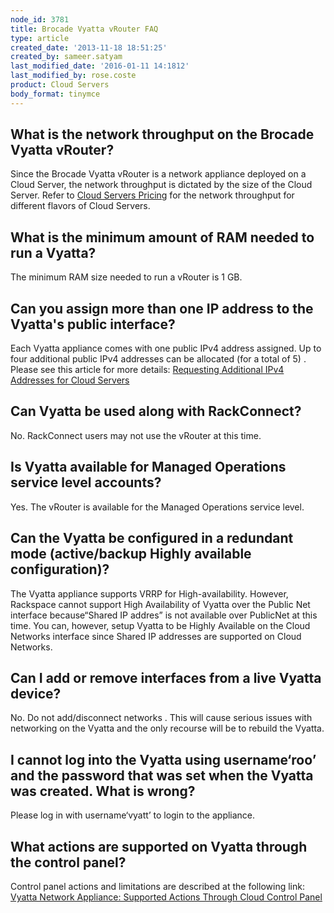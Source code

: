 ```yaml
---
node_id: 3781
title: Brocade Vyatta vRouter FAQ
type: article
created_date: '2013-11-18 18:51:25'
created_by: sameer.satyam
last_modified_date: '2016-01-11 14:1812'
last_modified_by: rose.coste
product: Cloud Servers
body_format: tinymce
---
```


What is the network throughput on the Brocade Vyatta vRouter?
-------------------------------------------------------------

Since the Brocade Vyatta vRouter is a network appliance deployed on a
Cloud Server, the network throughput is dictated by the size of the
Cloud Server. Refer to [Cloud Servers
Pricing](http://www.rackspace.com/cloud/servers/pricing/) for the
network throughput for different flavors of Cloud Servers.

What is the minimum amount of RAM needed to run a Vyatta?
---------------------------------------------------------

The minimum RAM size needed to run a vRouter is 1 GB.

Can you assign more than one IP address to the Vyatta's public interface?
-------------------------------------------------------------------------

Each Vyatta appliance comes with one public IPv4 address assigned. Up to
four additional public IPv4 addresses can be allocated (for a total of
5) . Please see this article for more details: [Requesting Additional
IPv4 Addresses for Cloud
Servers](/knowledge_center/article/requesting-additional-ipv4-addresses-for-cloud-servers)

Can Vyatta be used along with RackConnect?
------------------------------------------

No. RackConnect users may not use the vRouter at this time.

Is Vyatta available for Managed Operations service level accounts?
------------------------------------------------------------------

Yes. The vRouter is available for the Managed Operations service level.

Can the Vyatta be configured in a redundant mode (active/backup Highly available configuration)?
------------------------------------------------------------------------------------------------

The Vyatta appliance supports VRRP for High-availability. However,
Rackspace cannot support High Availability of Vyatta over the Public Net
interface because&ldquo;Shared IP addres&rdquo; is not available over PublicNet at
this time. You can, however, setup Vyatta to be Highly Available on the
Cloud Networks interface since Shared IP addresses are supported on
Cloud Networks.

Can I add or remove interfaces from a live Vyatta device?
---------------------------------------------------------

No. Do not add/disconnect networks . This will cause serious issues with
networking on the Vyatta and the only recourse will be to rebuild the
Vyatta.

I cannot log into the Vyatta using username&lsquo;roo&rsquo; and the password that was set when the Vyatta was created. What is wrong?
----------------------------------------------------------------------------------------------------------------------------

Please log in with username&lsquo;vyatt&rsquo; to login to the appliance.

What actions are supported on Vyatta through the control panel?
---------------------------------------------------------------

Control panel actions and limitations are described at the following
link: [Vyatta Network Appliance: Supported Actions Through Cloud Control
Panel](/knowledge_center/article/brocade-vyatta-vrouter-supported-actions-through-the-cloud-control-panel)

